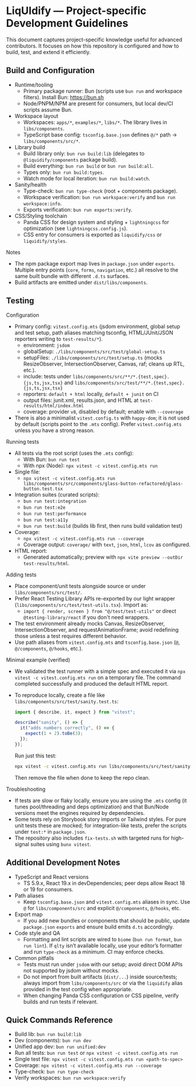 # LiqUIdify — Project-specific Development Guidelines

This document captures project-specific knowledge useful for advanced contributors. It focuses on how this repository is configured and how to build, test, and extend it efficiently.

## Build and Configuration

- Runtime/tooling
  - Primary package runner: Bun (scripts use `bun run` and workspace filters). Install Bun: https://bun.sh
  - Node/PNPM/NPM are present for consumers, but local dev/CI scripts assume Bun.
- Workspace layout
  - Workspaces: `apps/*`, `examples/*`, `libs/*`. The library lives in `libs/components`.
  - TypeScript base config: `tsconfig.base.json` defines `@/*` path → `libs/components/src/*`.
- Library build
  - Build library only: `bun run build:lib` (delegates to `@liquidify/components` package build).
  - Build everything: `bun run build` or `bun run build:all`.
  - Types only: `bun run build:types`.
  - Watch mode for local iteration: `bun run build:watch`.
- Sanity/health
  - Type-check: `bun run type-check` (root + components package).
  - Workspace verification: `bun run workspace:verify` and `bun run workspace:info`.
  - Exports verification: `bun run exports:verify`.
- CSS/Styling toolchain
  - Panda CSS for design system and styling + `lightningcss` for optimization (see `lightningcss.config.js`).
  - CSS entry for consumers is exported as `liquidify/css` or `liquidify/styles`.

Notes

- The npm package export map lives in `package.json` under `exports`. Multiple entry points (`core`, `forms`, `navigation`, etc.) all resolve to the same built bundle with different `.d.ts` surfaces.
- Build artifacts are emitted under `dist/libs/components`.

## Testing

Configuration

- Primary config: `vitest.config.mts` (jsdom environment, global setup and test setup, path aliases matching tsconfig, HTML/JUnit/JSON reporters writing to `test-results/*`).
  - environment: `jsdom`
  - globalSetup: `./libs/components/src/test/global-setup.ts`
  - setupFiles: `./libs/components/src/test/setup.ts` (mocks ResizeObserver, IntersectionObserver, Canvas, raf; cleans up RTL, etc.).
  - include: tests under `libs/components/src/**/*.{test,spec}.{js,ts,jsx,tsx}` and `libs/components/src/test/**/*.{test,spec}.{js,ts,jsx,tsx}`
  - reporters: `default + html` locally, `default + junit` on CI
  - output files: junit.xml, results.json, and HTML at `test-results/html/index.html`
  - coverage: provider `v8`, disabled by default; enable with `--coverage`
- There is also a minimalist `vitest.config.ts` with `happy-dom`; it is not used by default (scripts point to the `.mts` config). Prefer `vitest.config.mts` unless you have a strong reason.

Running tests

- All tests via the root script (uses the `.mts` config):
  - With Bun: `bun run test`
  - With npx (Node): `npx vitest -c vitest.config.mts run`
- Single file:
  - `npx vitest -c vitest.config.mts run libs/components/src/components/glass-button-refactored/glass-button.test.tsx`
- Integration suites (curated scripts):
  - `bun run test:integration`
  - `bun run test:e2e`
  - `bun run test:performance`
  - `bun run test:a11y`
  - `bun run test:build` (builds lib first, then runs build validation test)
- Coverage:
  - `npx vitest -c vitest.config.mts run --coverage`
  - Coverage output: `coverage/` with `text`, `json`, `html`, `lcov` as configured.
- HTML report:
  - Generated automatically; preview with `npx vite preview --outDir test-results/html`.

Adding tests

- Place component/unit tests alongside source or under `libs/components/src/test/`.
- Prefer React Testing Library APIs re-exported by our light wrapper (`libs/components/src/test/test-utils.tsx`). Import as:
  - `import { render, screen } from "@/test/test-utils"` or direct `@testing-library/react` if you don't need wrappers.
- The test environment already mocks Canvas, ResizeObserver, IntersectionObserver, and requestAnimationFrame; avoid redefining those unless a test requires different behavior.
- Use path aliases from `vitest.config.mts` and `tsconfig.base.json` (`@`, `@/components`, `@/hooks`, etc.).

Minimal example (verified)

- We validated the test runner with a simple spec and executed it via `npx vitest -c vitest.config.mts run` on a temporary file. The command completed successfully and produced the default HTML report.
- To reproduce locally, create a file like `libs/components/src/test/sanity.test.ts`:

  ```ts
  import { describe, it, expect } from "vitest";

  describe("sanity", () => {
    it("adds numbers correctly", () => {
      expect(1 + 2).toBe(3);
    });
  });
  ```

  Run just this test:

  ```bash
  npx vitest -c vitest.config.mts run libs/components/src/test/sanity.test.ts
  ```

  Then remove the file when done to keep the repo clean.

Troubleshooting

- If tests are slow or flaky locally, ensure you are using the `.mts` config (it tunes pool/threading and deps optimization) and that Bun/Node versions meet the engines required by dependencies.
- Some tests rely on Storybook story imports or Tailwind styles. For pure unit tests these are mocked; for integration-like tests, prefer the scripts under `test:*` in `package.json`.
- The repository also includes `fix-tests.sh` with targeted runs for high-signal suites using `bunx vitest`.

## Additional Development Notes

- TypeScript and React versions
  - TS 5.9.x, React 19.x in devDependencies; peer deps allow React 18 or 19 for consumers.
- Path aliases
  - Keep `tsconfig.base.json` and `vitest.config.mts` aliases in sync. Use `@` for `libs/components/src` and explicit `@/components`, `@/hooks`, etc.
- Export map
  - If you add new bundles or components that should be public, update `package.json` `exports` and ensure build emits `d.ts` accordingly.
- Code style and QA
  - Formatting and lint scripts are wired to `biome` (`bun run format`, `bun run lint`). If `qlty` isn’t available locally, use your editor’s formatter and run `type-check` as a minimum. CI may enforce checks.
- Common pitfalls
  - Tests must run under `jsdom` with our setup; avoid direct DOM APIs not supported by jsdom without mocks.
  - Do not import from built artifacts (`dist/...`) inside source/tests; always import from `libs/components/src` or via the `liquidify` alias provided in the test config when appropriate.
  - When changing Panda CSS configuration or CSS pipeline, verify builds and run tests if relevant.

## Quick Commands Reference

- Build lib: `bun run build:lib`
- Dev (components): `bun run dev`
- Unified app dev: `bun run unified:dev`
- Run all tests: `bun run test` or `npx vitest -c vitest.config.mts run`
- Single test file: `npx vitest -c vitest.config.mts run <path-to-spec>`
- Coverage: `npx vitest -c vitest.config.mts run --coverage`
- Type-check: `bun run type-check`
- Verify workspaces: `bun run workspace:verify`
